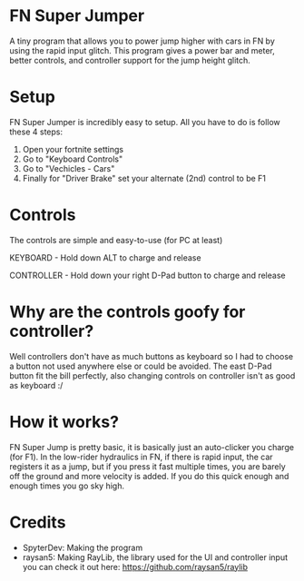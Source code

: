 # FN Super Jumper
A tiny program that allows you to power jump higher with cars in FN by using the rapid input glitch. This program gives a power bar and meter, better controls, and controller support for the jump height glitch.

# Setup
FN Super Jumper is incredibly easy to setup. All you have to do is follow these 4 steps:

1. Open your fortnite settings
2. Go to "Keyboard Controls"
3. Go to "Vechicles - Cars"
4. Finally for "Driver Brake" set your alternate (2nd) control to be F1

# Controls
The controls are simple and easy-to-use (for PC at least)

KEYBOARD - Hold down ALT to charge and release

CONTROLLER - Hold down your right D-Pad button to charge and release

# Why are the controls goofy for controller?
Well controllers don't have as much buttons as keyboard so I had to choose a button not used anywhere else or could be avoided. The east D-Pad button fit the bill perfectly, also changing controls on controller isn't as good as keyboard :/

# How it works?
FN Super Jump is pretty basic, it is basically just an auto-clicker you charge (for F1). In the low-rider hydraulics in FN, if there is rapid input, the car registers it as a jump, but if you press it fast multiple times, you are barely off the ground and more velocity is added. If you do this quick enough and enough times you go sky high.

# Credits

- SpyterDev: Making the program
- raysan5: Making RayLib, the library used for the UI and controller input you can check it out here: https://github.com/raysan5/raylib
